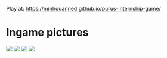 Play at: https://minhquanned.github.io/purus-internship-game/

# Ingame pictures
![](https://i.imgur.com/mCODaeb.png)
![](https://i.imgur.com/DgxqY2m.png)
![](https://i.imgur.com/6k1zleo.png)
![](https://i.imgur.com/jEhzO0T.png)
